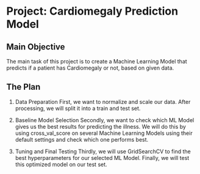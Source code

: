 # Project: Cardiomegaly Prediction Model #
## Main Objective ##
The main task of this project is to create a Machine Learning Model that predicts if a patient has Cardiomegaly or not, based on given data.

## The Plan ##
1. Data Preparation
First, we want to normalize and scale our data. After processing, we will split it into a train and test set.

2. Baseline Model Selection
Secondly, we want to check which ML Model gives us the best results for predicting the illness. We will do this by using cross_val_score on several Machine Learning Models using their default settings and check which one performs best.

3. Tuning and Final Testing
Thirdly, we will use GridSearchCV to find the best hyperparameters for our selected ML Model. Finally, we will test this optimized model on our test set.